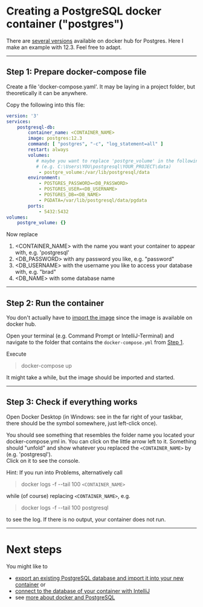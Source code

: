 # Creating a PostgreSQL docker container ("postgres")

There are [several versions](https://hub.docker.com/_/postgres) available on docker hub for Postgres. Here I make an example with 12.3. Feel free to adapt.  

---

## Step 1: Prepare docker-compose file

Create a file 'docker-compose.yaml'. It may be laying in a project folder, but theoretically it can be anywhere.

Copy the following into this file:

```yaml
version: '3'
services:
    postgresql-db:
        container_name: <CONTAINER_NAME> 
        image: postgres:12.3
        command: [ "postgres", "-c", "log_statement=all" ] 
        restart: always
        volumes:
           # maybe you want to replace 'postgre_volume' in the following line with a path on your local system 
           # (e.g. C:\Users\YOU\postgresql\YOUR_PROJECT\data)
            - postgre_volume:/var/lib/postgresql/data  
        environment:
            - POSTGRES_PASSWORD=<DB_PASSWORD>
            - POSTGRES_USER=<DB_USERNAME>
            - POSTGRES_DB=<DB_NAME>
            - PGDATA=/var/lib/postgresql/data/pgdata
        ports:
            - 5432:5432
volumes:
    postgre_volume: {}
```

Now replace 
1. <CONTAINER_NAME> with the name you want your container to appear with, e.g. 'postgresql'
2. <DB_PASSWORD> with any password you like, e.g. "password"
3. <DB_USERNAME> with the username you like to access your database with, e.g. "brad"
4. <DB_NAME> with some database name

---

## Step 2: Run the container

You don't actually have to [import the image](../common/step1/importDockerImage.md) since the image is available on docker hub. 

Open your terminal (e.g. Command Prompt or IntelliJ-Terminal) and navigate to the folder that contains the `docker-compose.yml` from [Step 1](#step-1-create-a-docker-compose-file).

Execute

> docker-compose up

It might take a while, but the image should be imported and started.

---

## Step 3: Check if everything works

Open Docker Desktop (in Windows: see in the far right of your taskbar, there should be the symbol somewhere, just left-click once).

You should see something that resembles the folder name you located your docker-compose.yml in. You can click on the little arrow left to it. Something should "unfold" and show whatever you replaced the `<CONTAINER_NAME>` by (e.g. 'postgresql').  
Click on it to see the console.

Hint: If you run into Problems, alternatively call

> docker logs -f --tail 100 `<CONTAINER_NAME>`

while (of course) replacing `<CONTAINER_NAME>`, e.g. 

> docker logs -f --tail 100 postgresql

to see the log. If there is no output, your container does not run.

---

# Next steps
You might like to 
- [export an existing PostgreSQL database and import it into your new container](exportAndImport.md) or
- [connect to the database of your container with IntelliJ](connectWithIntelliJ.md)
- see [more about docker and PostgreSQL](postgresql.md)

